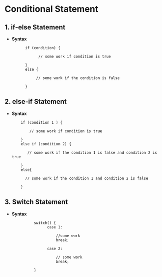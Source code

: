 # Conditional Statement

## 1. if-else Statement
- **Syntax**        
                           
            if (condition) {    
                                    
                  // some work if condition is true
                                 
            }      
            else {    
                     
                 // some work if the condition is false
                  
            }      

## 2. else-if Statement  
  - **Syntax**
                         
            if (condition 1 ) {  
         
                // some work if condition is true  
     
            }    
            else if (condition 2) {
              
               // some work if the condition 1 is false and condition 2 is true
             
            }  
            else{
            
              // some work if the condition 1 and condition 2 is false
                  
            }    

## 3. Switch Statement    
- **Syntax**
             
                switch() {    
                      case 1:
     
                          //some work    
                          break;
             
                      case 2:
            
                          // some work    
                          break;
                      
                }    
     
